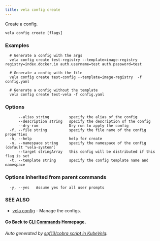 ```yaml
---
title: vela config create
---
```


Create a config.

```
vela config create [flags]
```

### Examples

```
  # Generate a config with the args
  vela config create test-registry --template=image-registry registry=index.docker.io auth.username=test auth.password=test
  
  # Generate a config with the file
  vela config create test-config --template=image-registry  -f config.yaml
  
  # Generate a config without the template
  vela config create test-vela -f config.yaml
```

### Options

```
      --alias string         specify the alias of the config
      --description string   specify the description of the config
      --dry-run              Dry run to apply the config
  -f, --file string          specify the file name of the config properties
  -h, --help                 help for create
  -n, --namespace string     specify the namespace of the config (default "vela-system")
      --target stringArray   this config will be distributed if this flag is set
  -t, --template string      specify the config template name and namespace
```

### Options inherited from parent commands

```
  -y, --yes   Assume yes for all user prompts
```

### SEE ALSO

* [vela config](vela_config.md)	 - Manage the configs.

#### Go Back to [CLI Commands](vela.md) Homepage.


###### Auto generated by [spf13/cobra script in KubeVela](https://github.com/kubevela/kubevela/tree/master/hack/docgen).
